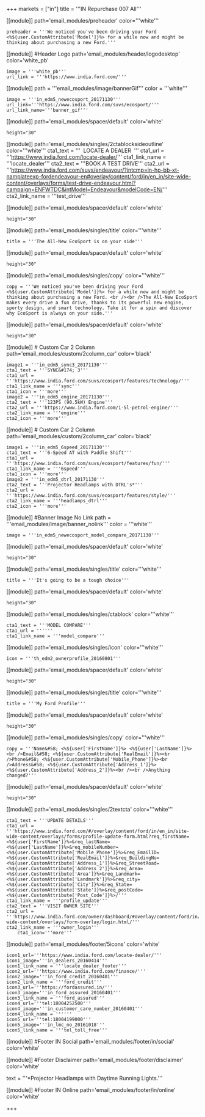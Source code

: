 +++
markets = ["in"]
title = '''IN Repurchase 007 All'''

[[module]]
path='email_modules/preheader'
color='''white'''

	preheader = '''We noticed you've been driving your Ford <%${user.CustomAttribute['Model']}%> for a while now and might be thinking about purchasing a new Ford.'''

[[module]] #Header Logo
path='email_modules/header/logodesktop'
color='white_pb'

	image = '''white_pb'''
	url_link = '''https://www.india.ford.com/'''

[[module]]
path = '''email_modules/image/bannerGif'''
color = '''white'''

	image = '''in_edm5_newecosport_20171130'''
	url_link='''https://www.india.ford.com/suvs/ecosport/'''
	url_link_name='''banner_gif'''
    
[[module]]
path='email_modules/spacer/default'
color='white'

	height="30"

[[module]]
path='email_modules/singles/2ctablocksideoutline'
color='''white'''
	cta1_text = '''&nbsp;&nbsp;LOCATE A DEALER&nbsp;&nbsp;'''
	cta1_url = '''https://www.india.ford.com/locate-dealer/'''
	cta1_link_name = '''locate_dealer'''
	cta2_text = '''BOOK A TEST DRIVE'''
	cta2_url = '''https://www.india.ford.com/suvs/endeavour/?intcmp=in-hp-bb-xt-namplateexp-fordendeavour-en#overlay/content/ford/in/en_in/site-wide-content/overlays/forms/test-drive-endeavour.html?campaign=ENFWTDC&intModel=Endeavour&modelCode=EN/'''
	cta2_link_name = '''test_drive'''
    
[[module]]
path='email_modules/spacer/default'
color='white'

	height="30"

[[module]]
path='email_modules/singles/title'
color='''white'''

	title = '''The All-New EcoSport is on your side'''

[[module]]
path='email_modules/spacer/default'
color='white'

	height="30"

[[module]]
path='email_modules/singles/copy'
color='''white'''

	copy = '''We noticed you've been driving your Ford <%${user.CustomAttribute['Model']}%> for a while now and might be thinking about purchasing a new Ford. <br /><br />The All-New EcoSport makes every drive a fun drive, thanks to its powerful new engine, sporty design, and smart technology. Take it for a spin and discover why EcoSport is always on your side.'''

[[module]]
path='email_modules/spacer/default'
color='white'

	height="30"
    
[[module]] # Custom Car 2 Column
path='email_modules/custom/2column_car'
color='black'

	image1 = '''in_edm5_sync3_20171130'''
	cta1_text = '''SYNC&#174; 3'''
	cta1_url = '''https://www.india.ford.com/suvs/ecosport/features/technology/'''
	cta1_link_name = '''sync'''
	cta1_icon = '''more'''
	image2 = '''in_edm5_engine_20171130'''
	cta2_text = '''123PS (90.5kW) Engine'''
	cta2_url = '''https://www.india.ford.com/1-5l-petrol-engine/'''
	cta2_link_name = '''engine'''
	cta2_icon = '''more'''    

[[module]] # Custom Car 2 Column
path='email_modules/custom/2column_car'
color='black'

	image1 = '''in_edm5_6speed_20171130'''
	cta1_text = '''6-Speed AT with Paddle Shift'''
	cta1_url = '''https://www.india.ford.com/suvs/ecosport/features/fun/'''
	cta1_link_name = '''6speed'''
	cta1_icon = '''more'''
	image2 = '''in_edm5_dtrl_20171130'''
	cta2_text = '''Projector Headlamps with DTRL's*'''
	cta2_url = '''https://www.india.ford.com/suvs/ecosport/features/style/'''
	cta2_link_name = '''headlamps_dtrl'''
	cta2_icon = '''more'''

[[module]] #Banner Image No Link
path = '''email_modules/image/banner_nolink'''
color = '''white'''

	image = '''in_edm5_newecosport_model_compare_20171130'''

[[module]]
path='email_modules/spacer/default'
color='white'

	height="30"

 [[module]]
path='email_modules/singles/title'
color='''white'''

	title = '''It's going to be a tough choice''' 

[[module]]
path='email_modules/spacer/default'
color='white'

	height="30"

[[module]]
path='email_modules/singles/ctablock'
color='''white'''

	cta1_text = '''MODEL COMPARE'''
	cta1_url = ''''''
	cta1_link_name = '''model_compare'''

[[module]]
path='email_modules/singles/icon'
color='''white'''

	icon = '''th_edm2_ownerprofile_20160801'''

[[module]]
path='email_modules/spacer/default'
color='white'

	height="30"

[[module]]
path='email_modules/singles/title'
color='''white'''

	title = '''My Ford Profile'''
    
[[module]]
path='email_modules/spacer/default'
color='white'

	height="30"

[[module]]
path='email_modules/singles/copy'
color='''white'''

	copy = '''Name&#58; <%${user['FirstName']}%> <%${user['LastName']}%><br />Email&#58; <%${user.CustomAttribute['RealEmail']}%><br />Phone&#58; <%${user.CustomAttribute['Mobile_Phone']}%><br />Address&#58; <%${user.CustomAttribute['Address_1']}%> <%${user.CustomAttribute['Address_2']}%><br /><br />Anything changed?'''
    
[[module]]
path='email_modules/spacer/default'
color='white'

	height="30"

[[module]]
path='email_modules/singles/2textcta'
color='''white'''

	cta1_text = '''UPDATE DETAILS'''
	cta1_url = '''https://www.india.ford.com/#/overlay/content/ford/in/en_in/site-wide-content/overlays/forms/profile-update-form.html?req_firstName=<%${user['FirstName']}%>&req_lastName=<%${user['LastName']}%>&req_mobileNumber=<%${user.CustomAttribute['Mobile_Phone']}%>&req_EmailID=<%${user.CustomAttribute['RealEmail']}%>&req_BuildingNo=<%${user.CustomAttribute['Address_1']}%>&req_StreetRoad=<%${user.CustomAttribute['Address_2']}%>&req_Area=<%${user.CustomAttribute['Area']}%>&req_Landmark=<%${user.CustomAttribute['Landmark']}%>&req_city=<%${user.CustomAttribute['City']}%>&req_State=<%${user.CustomAttribute['State']}%>&req_postCode=<%${user.CustomAttribute['Post_Code']}%>/'''
	cta1_link_name = '''profile_update'''
	cta2_text = '''VISIT OWNER SITE'''
	cta2_url = '''https://www.india.ford.com/owner/dashboard/#overlay/content/ford/in/en_in/site-wide-content/overlays/form-overlay/login.html/'''
	cta2_link_name = '''owner_login'''
		cta1_icon='''more'''

[[module]]
path='email_modules/footer/5icons'
color='white'

	icon1_url='''https://www.india.ford.com/locate-dealer/'''
	icon1_image='''in_dealers_20160414'''
	icon1_link_name = '''locate_dealer_footer'''
	icon2_url='''https://www.india.ford.com/finance/'''
	icon2_image='''in_ford_credit_20160401'''
	icon2_link_name = '''ford_credit'''
	icon3_url='''https://fordassured.in/'''
	icon3_image='''in_ford_assured_20160401'''
	icon3_link_name = '''ford_assured'''
	icon4_url='''tel:18004252500'''
	icon4_image='''in_customer_care_number_20160401'''
	icon4_link_name = ''''''
	icon5_url='''tel:18004199000'''
	icon5_image='''in_lmc_no_20161018'''
	icon5_link_name = '''tel_toll_free'''

[[module]] #Footer IN Social
path='email_modules/footer/in/social'
color='white'

[[module]] #Footer Disclaimer
path='email_modules/footer/disclaimer'
color='white'

  text = '''*Projector Headlamps with Daytime Running Lights.'''

[[module]] #Footer IN Online
path='email_modules/footer/in/online'
color='white'


+++